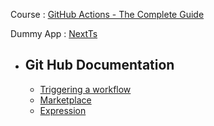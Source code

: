 Course : [GitHub Actions - The Complete Guide](https://www.udemy.com/course/github-actions-the-complete-guide/)

Dummy App : [NextTs](https://nextjs.org/docs/app/getting-started/installation)
- ## Git Hub Documentation
  - [Triggering a workflow](https://docs.github.com/en/actions/writing-workflows/choosing-when-your-workflow-runs/triggering-a-workflow) 
  - [Marketplace](https://github.com/marketplace)
  - [Expression](https://docs.github.com/en/actions/writing-workflows/choosing-what-your-workflow-does/evaluate-expressions-in-workflows-and-actions)